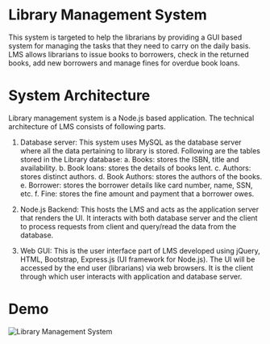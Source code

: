 # Library Management System

This system is targeted to help the librarians by providing a GUI based system for managing the tasks that they need to carry on the daily basis. LMS allows librarians to issue books to borrowers, check in the returned books, add new borrowers and manage fines for overdue book loans.

# System Architecture

Library management system is a Node.js based application. The technical architecture of LMS consists of following parts.
1.	Database server: This system uses MySQL as the database server where all the data pertaining to library is stored. Following are the tables stored in the Library database:
a.	Books: stores the ISBN, title and availability.
b.	Book loans: stores the details of books lent.
c.	Authors: stores distinct authors.
d.	Book Authors: stores the authors of the books.
e.	Borrower: stores the borrower details like card number, name, SSN, etc.
f.	Fine: stores the fine amount and payment that a borrower owes.

2.	Node.js Backend: This hosts the LMS and acts as the application server that renders the UI. It interacts with both database server and the client to process requests from client and query/read the data from the database. 

3.	Web GUI: This is the user interface part of LMS developed using jQuery, HTML, Bootstrap, Express.js (UI framework for Node.js). The UI will be accessed by the end user (librarians) via web browsers. It is the client through which user interacts with application and database server. 


# Demo

![Library Management System](https://media.giphy.com/media/VGbW0HwVSU7UCam8su/giphy.gif)
